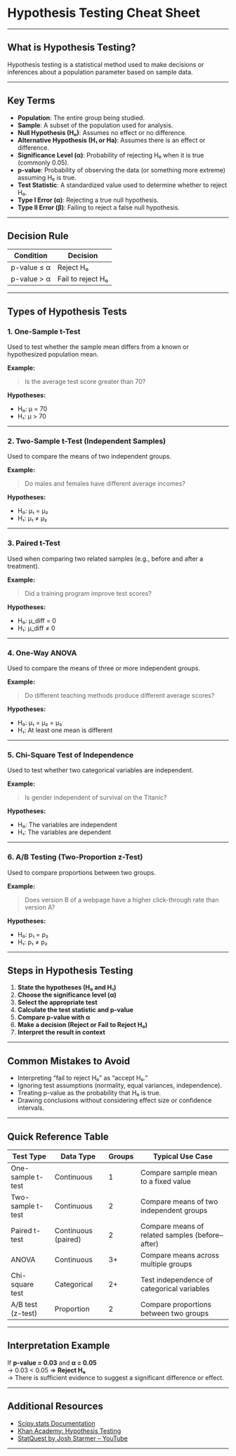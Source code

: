 # Hypothesis Testing Cheat Sheet

---

## What is Hypothesis Testing?

Hypothesis testing is a statistical method used to make decisions or inferences about a population parameter based on sample data.

---

## Key Terms

- **Population**: The entire group being studied.  
- **Sample**: A subset of the population used for analysis.  
- **Null Hypothesis (H₀)**: Assumes no effect or no difference.  
- **Alternative Hypothesis (H₁ or Ha)**: Assumes there is an effect or difference.  
- **Significance Level (α)**: Probability of rejecting H₀ when it is true (commonly 0.05).  
- **p-value**: Probability of observing the data (or something more extreme) assuming H₀ is true.  
- **Test Statistic**: A standardized value used to determine whether to reject H₀.  
- **Type I Error (α)**: Rejecting a true null hypothesis.  
- **Type II Error (β)**: Failing to reject a false null hypothesis.  

---

## Decision Rule

| Condition | Decision |
|------------|-----------|
| p-value ≤ α | Reject H₀ |
| p-value > α | Fail to reject H₀ |

---

## Types of Hypothesis Tests

### 1. **One-Sample t-Test**
Used to test whether the sample mean differs from a known or hypothesized population mean.

**Example:**  
> Is the average test score greater than 70?

**Hypotheses:**  
- H₀: μ = 70  
- H₁: μ > 70  

---

### 2. **Two-Sample t-Test (Independent Samples)**
Used to compare the means of two independent groups.

**Example:**  
> Do males and females have different average incomes?

**Hypotheses:**  
- H₀: μ₁ = μ₂  
- H₁: μ₁ ≠ μ₂  

---

### 3. **Paired t-Test**
Used when comparing two related samples (e.g., before and after a treatment).

**Example:**  
> Did a training program improve test scores?

**Hypotheses:**  
- H₀: μ_diff = 0  
- H₁: μ_diff ≠ 0  

---

### 4. **One-Way ANOVA**
Used to compare the means of three or more independent groups.

**Example:**  
> Do different teaching methods produce different average scores?

**Hypotheses:**  
- H₀: μ₁ = μ₂ = μ₃  
- H₁: At least one mean is different  

---

### 5. **Chi-Square Test of Independence**
Used to test whether two categorical variables are independent.

**Example:**  
> Is gender independent of survival on the Titanic?

**Hypotheses:**  
- H₀: The variables are independent  
- H₁: The variables are dependent  

---

### 6. **A/B Testing (Two-Proportion z-Test)**
Used to compare proportions between two groups.

**Example:**  
> Does version B of a webpage have a higher click-through rate than version A?

**Hypotheses:**  
- H₀: p₁ = p₂  
- H₁: p₁ ≠ p₂  

---

## Steps in Hypothesis Testing

1. **State the hypotheses (H₀ and H₁)**  
2. **Choose the significance level (α)**  
3. **Select the appropriate test**  
4. **Calculate the test statistic and p-value**  
5. **Compare p-value with α**  
6. **Make a decision (Reject or Fail to Reject H₀)**  
7. **Interpret the result in context**

---

## Common Mistakes to Avoid

- Interpreting “fail to reject H₀” as “accept H₀.”  
- Ignoring test assumptions (normality, equal variances, independence).    
- Treating p-value as the probability that H₀ is true.  
- Drawing conclusions without considering effect size or confidence intervals.  

---

## Quick Reference Table

| Test Type            | Data Type        | Groups | Typical Use Case |
|----------------------|------------------|---------|------------------|
| One-sample t-test    | Continuous       | 1       | Compare sample mean to a fixed value |
| Two-sample t-test    | Continuous       | 2       | Compare means of two independent groups |
| Paired t-test        | Continuous (paired) | 2 | Compare means of related samples (before–after) |
| ANOVA                | Continuous       | 3+      | Compare means across multiple groups |
| Chi-square test      | Categorical      | 2+      | Test independence of categorical variables |
| A/B test (z-test)    | Proportion       | 2       | Compare proportions between two groups |

---

## Interpretation Example

If **p-value = 0.03** and **α = 0.05**  
→ 0.03 < 0.05 ⇒ **Reject H₀**  
→ There is sufficient evidence to suggest a significant difference or effect.

---

## Additional Resources

- [Scipy.stats Documentation](https://docs.scipy.org/doc/scipy/reference/stats.html)  
- [Khan Academy: Hypothesis Testing](https://www.khanacademy.org/math/statistics-probability/significance-tests)  
- [StatQuest by Josh Starmer – YouTube](https://www.youtube.com/user/joshstarmer)

---
